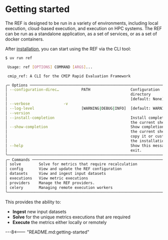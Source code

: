 # Getting started

The REF is designed to be run in a variety of environments, including local execution, cloud-based execution, and execution on HPC systems.
The REF can be run as a standalone application, as a set of services, or as a set of docker containers.

After [installation](./installation.md), you can start using the REF via the CLI tool:

```bash
$ uv run ref

 Usage: ref [OPTIONS] COMMAND [ARGS]...

 cmip_ref: A CLI for the CMIP Rapid Evaluation Framework

╭─ Options ────────────────────────────────────────────────────────────────────╮
│ --configuration-direc…          PATH                  Configuration          │
│                                                       directory              │
│                                                       [default: None]        │
│ --verbose               -v                                                   │
│ --log-level                     [WARNING|DEBUG|INFO]  [default: WARNING]     │
│ --version                                                                    │
│ --install-completion                                  Install completion for │
│                                                       the current shell.     │
│ --show-completion                                     Show completion for    │
│                                                       the current shell, to  │
│                                                       copy it or customize   │
│                                                       the installation.      │
│ --help                                                Show this message and  │
│                                                       exit.                  │
╰──────────────────────────────────────────────────────────────────────────────╯
╭─ Commands ───────────────────────────────────────────────────────────────────╮
│ solve        Solve for metrics that require recalculation                    │
│ config       View and update the REF configuration                           │
│ datasets     View and ingest input datasets                                  │
│ executions   View metric executions                                          │
│ providers    Manage the REF providers.                                       │
│ celery       Managing remote execution workers                               │
╰──────────────────────────────────────────────────────────────────────────────╯
```

This provides the ability to:

* **Ingest** new input datasets
* **Solve** for the unique metrics executions that are required
* **Execute** the metrics either locally or remotely


---8<--- "README.md:getting-started"
